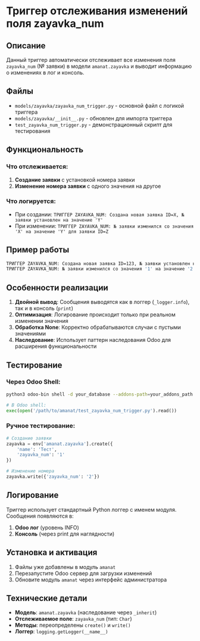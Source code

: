 # Триггер отслеживания изменений поля zayavka_num

## Описание

Данный триггер автоматически отслеживает все изменения поля `zayavka_num` (№ заявки) в модели `amanat.zayavka` и выводит информацию о изменениях в лог и консоль.

## Файлы

- `models/zayavka/zayavka_num_trigger.py` - основной файл с логикой триггера
- `models/zayavka/__init__.py` - обновлен для импорта триггера
- `test_zayavka_num_trigger.py` - демонстрационный скрипт для тестирования

## Функциональность

### Что отслеживается:

1. **Создание заявки** с установкой номера заявки
2. **Изменение номера заявки** с одного значения на другое

### Что логируется:

- При создании: `ТРИГГЕР ZAYAVKA_NUM: Создана новая заявка ID=X, № заявки установлен на значение 'Y'`
- При изменении: `ТРИГГЕР ZAYAVKA_NUM: № заявки изменился со значения 'X' на значение 'Y' для заявки ID=Z`

## Пример работы

```bash
ТРИГГЕР ZAYAVKA_NUM: Создана новая заявка ID=123, № заявки установлен на значение '1'
ТРИГГЕР ZAYAVKA_NUM: № заявки изменился со значения '1' на значение '2' для заявки ID=123
```

## Особенности реализации

1. **Двойной вывод**: Сообщения выводятся как в логгер (`_logger.info`), так и в консоль (`print`)
2. **Оптимизация**: Логирование происходит только при реальном изменении значения
3. **Обработка None**: Корректно обрабатываются случаи с пустыми значениями
4. **Наследование**: Использует паттерн наследования Odoo для расширения функциональности

## Тестирование

### Через Odoo Shell:

```bash
python3 odoo-bin shell -d your_database --addons-path=your_addons_path
```

```python
# В Odoo shell:
exec(open('/path/to/amanat/test_zayavka_num_trigger.py').read())
```

### Ручное тестирование:

```python
# Создание заявки
zayavka = env['amanat.zayavka'].create({
    'name': 'Тест',
    'zayavka_num': '1'
})

# Изменение номера
zayavka.write({'zayavka_num': '2'})
```

## Логирование

Триггер использует стандартный Python логгер с именем модуля. Сообщения появляются в:

1. **Odoo лог** (уровень INFO)
2. **Консоль** (через print для наглядности)

## Установка и активация

1. Файлы уже добавлены в модуль `amanat`
2. Перезапустите Odoo сервер для загрузки изменений
3. Обновите модуль `amanat` через интерфейс администратора

## Технические детали

- **Модель**: `amanat.zayavka` (наследование через `_inherit`)
- **Отслеживаемое поле**: `zayavka_num` (тип: `Char`)
- **Методы**: переопределены `create()` и `write()`
- **Логгер**: `logging.getLogger(__name__)`


